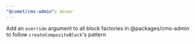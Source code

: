 ```yaml
---
"@comet/cms-admin": minor
---
```


Add an `override` argument to all block factories in @packages/cms-admin to follow `createCompositeBlock`'s pattern
